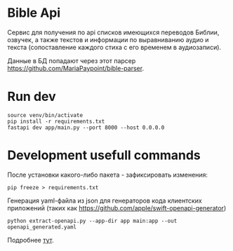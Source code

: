 # Bible Api

Сервис для получения по api списков имеющихся переводов Библии, озвучек, а также текстов и информации по выравниванию аудио и текста (сопоставление каждого стиха с его временем в аудиозаписи).

Данные в БД попадают через этот парсер https://github.com/MariaPaypoint/bible-parser.

# Run dev
```
source venv/bin/activate
pip install -r requirements.txt
fastapi dev app/main.py --port 8000 --host 0.0.0.0
```

# Development usefull commands

После установки какого-либо пакета - зафиксировать изменения:
```
pip freeze > requirements.txt
```

Генерация yaml-файла из json для генераторов кода клиентских приложений (таких как https://github.com/apple/swift-openapi-generator)
```
python extract-openapi.py --app-dir app main:app --out openapi_generated.yaml
```
Подробнее [тут](https://www.doctave.com/blog/python-export-fastapi-openapi-spec).


